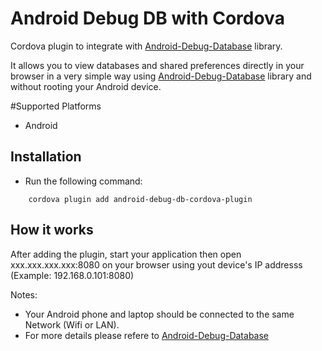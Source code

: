 # Android Debug DB with Cordova

Cordova plugin to integrate with [Android-Debug-Database](https://github.com/amitshekhariitbhu/Android-Debug-Database) library.

It allows you to view databases and shared preferences directly in your browser in a very simple way using [Android-Debug-Database](https://github.com/amitshekhariitbhu/Android-Debug-Database) library and without rooting your Android device.

#Supported Platforms

- Android

## Installation

- Run the following command:

```shell
    cordova plugin add android-debug-db-cordova-plugin
```

## How it works

After adding the plugin, start your application then open xxx.xxx.xxx.xxx:8080 on your browser using yout device's IP addresss (Example: 192.168.0.101:8080)

Notes:

- Your Android phone and laptop should be connected to the same Network (Wifi or LAN).
- For more details please refere to [Android-Debug-Database](https://github.com/amitshekhariitbhu/Android-Debug-Database)
